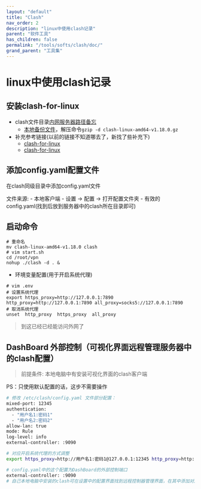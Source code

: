 ```yaml
---
layout: "default"
title: "Clash"
nav_order: 2
description: "linux中使用clash记录"
parent: "软件工具"
has_children: false
permalink: "/tools/softs/clash/doc/"
grand_parent: "工具集"
---
```


# linux中使用clash记录

## 安装clash-for-linux

- clash文件目录[内网服务器路径备忘](/root/vpn)
  - [本地备份文件](clash-linux-amd64-v1.18.0.gz)，解压命令`gzip -d clash-linux-amd64-v1.18.0.gz`
- 补充参考链接(以前的链接不知道哪去了，新找了些补充下)
  - [clash-for-linux](https://github.com/ghostxu97/clash-for-linux)
  - [clash-for-linux](https://blog.iswiftai.com/posts/clash-linux/)

## 添加config.yaml配置文件

在clash同级目录中添加config.yaml文件

文件来源:
    - 本地客户端
      - 设置 -> 配置 -> 打开配置文件夹 - 有效的config.yaml(找到后放到服务器中的clash所在目录即可)

## 启动命令

```shell
# 重命名
mv clash-linux-amd64-v1.18.0 clash
# vim start.sh
cd /root/vpn
nohup ./clash -d . &
```

- 环境变量配置(用于开启系统代理)

```shell
# vim .env
# 设置系统代理
export https_proxy=http://127.0.0.1:7890 http_proxy=http://127.0.0.1:7890 all_proxy=socks5://127.0.0.1:7890
# 取消系统代理
unset  http_proxy  https_proxy  all_proxy
```

> 到这已经已经能访问外网了

## DashBoard 外部控制（可视化界面远程管理服务器中的clash配置）

> 前提条件: 本地电脑中有安装可视化界面的clash客户端

PS：只使用默认配置的话，这步不需要操作

```bash
# 修改 /etc/clash/config.yaml 文件部分配置：
mixed-port: 12345
authentication:
  - "用户名1:密码1"
  - "用户名2:密码2"
allow-lan: true
mode: Rule
log-level: info
external-controller: :9090

# 对应开启系统代理的方式调整
export https_proxy=http://用户名1:密码1@127.0.0.1:12345 http_proxy=http://用户名1:密码1@127.0.0.1:12345 all_proxy=socks5://用户名1:密码1@127.0.0.1:12345

# config.yaml中的这个配置为DashBoard的外部控制端口
external-controller: :9090
# 自己本地电脑中安装的clash可在设置中的配置界面找到远程控制器管理界面，在其中添加对应的api url（http://ip:9090）进行远程控制
